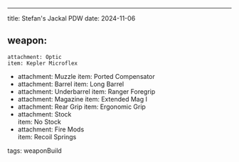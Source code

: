 ---
title: Stefan's Jackal PDW
date: 2024-11-06

weapon: 
-
    attachment: Optic
    item: Kepler Microflex
-
    attachment: Muzzle
    item: Ported Compensator 
-
    attachment: Barrel
    item: Long Barrel
-
    attachment: Underbarrel
    item: Ranger Foregrip
-
    attachment: Magazine
    item: Extended Mag I
-
    attachment: Rear Grip 
    item: Ergonomic Grip
-
    attachment: Stock  
    item: No Stock
-
    attachment: Fire Mods  
    item: Recoil Springs 

tags: weaponBuild
